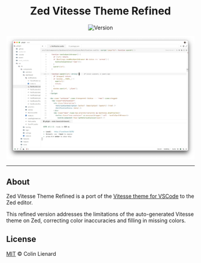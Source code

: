 <div align="center">

# Zed Vitesse Theme Refined

![Version](https://badgen.net/github/release/colinlienard/zed-vitesse-theme-refined)

</div>

<picture>
  <source media="(prefers-color-scheme: dark)" srcset="./assets/screenshot-dark.png">
  <img src="./assets/screenshot-light.png">
</picture>

---

## About

Zed Vitesse Theme Refined is a port of the [Vitesse theme for VSCode](https://github.com/antfu/vscode-theme-vitesse) to the Zed editor.

This refined version addresses the limitations of the auto-generated Vitesse theme on Zed, correcting color inaccuracies and filling in missing colors.

## License

[MIT](./LICENSE) © Colin Lienard

